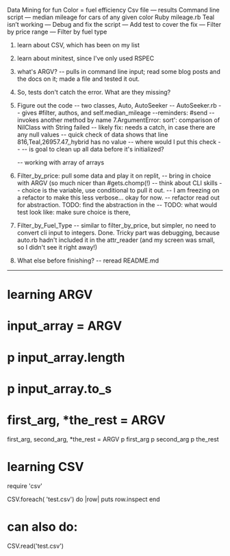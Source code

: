 
Data Mining for fun 
Color = fuel efficiency
Csv file — results 
Command line script — median mileage for cars of any given color 
Ruby mileage.rb <color> 
Teal isn’t working 
— Debug and fix the script 
— Add test to cover the fix 
— Filter by price range 
— Filter by fuel type 

1. learn about CSV, which has been on my list 
2. learn about minitest, since I've only used RSPEC
3. what's ARGV? 
   -- pulls in command line input; read some blog posts and the docs on it; made a file and tested it out.  
4. So, tests don't catch the error. What are they missing? 
5. Figure out the code 
    -- two classes, Auto, AutoSeeker
   -- AutoSeeker.rb -- gives #filter, authos, and self.median_mileage
    --reminders: #send -- invokes another method by name 
7.ArgumentError: sort': comparison of NilClass with String failed
    -- likely fix: needs a catch, in case there are any null values 
    -- quick check of data shows that line 816,Teal,26957.47,,hybrid has no value 
    -- where would I put this check -- 
        -- is goal to clean up all data before it's initialized? 
        
    -- working with array of arrays 
8. Filter_by_price: pull some data and play it on replit, 
    -- bring in choice with ARGV (so much nicer than #gets.chomp(!)
    -- think about CLI skills -- choice is the variable, use conditional to pull it out. 
    -- I am freezing on a refactor to make this less verbose... okay for now. 
    -- refactor read out for abstraction. TODO: find the abstraction in the 
    -- TODO: what would test look like: make sure choice is there,
9. Filter_by_Fuel_Type 
  -- similar to filter_by_price, but simpler, no need to convert cli input to integers. Done. Tricky part was debugging, because auto.rb hadn't included it in the attr_reader (and my screen was small, so I didn't see it right away!)
10. What else before finishing? 
   -- reread README.md 



____

# learning ARGV

# input_array = ARGV

# p input_array.length 
# p input_array.to_s
# first_arg, *the_rest = ARGV

first_arg, second_arg, *the_rest = ARGV
p first_arg
p second_arg
p the_rest

# learning CSV
require 'csv'

CSV.foreach( 'test.csv') do |row|
  puts row.inspect
end 

# can also do:
CSV.read('test.csv')
